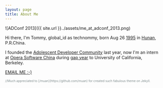 ```yaml
---
layout: page
title: About Me
---
```


![ADConf 2013]({{ site.url }}../assets/me_at_adconf_2013.png)

Hi there, I'm Tommy, global_id as technommy, born Aug 26 <a href="http://en.wikipedia.org/wiki/1995" target="_blank">1995</a> in <a href="http://en.wikipedia.org/wiki/Hunan" target="_blank">Hunan</a>, P.R.China. 

I founded the <a href="http://2013.adc-cn.org/?page_id=44" target="_blank">Adolescent Developer Community</a> last year, now I'm an intern at <a href="http://sphinx.oupeng.com/" target="_blank">Opera Software China</a> during <a href="http://en.wikipedia.org/wiki/Gap_year" target="_blank">gap year</a> to University of California, Berkeley. 

<a href="mailto:technologier@gmail.com" target="_blank" class="big-button blue">EMAIL ME :-)</a>

<p style="color: #7f8c8d; font-size: 10px;">//Much appreciated to [/muan](https://github.com/muan) for created such fabulous theme on Jekyll.</p>
